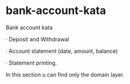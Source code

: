 # bank-account-kata
Bank account kata 

·         Deposit and Withdrawal

·         Account statement (date, amount, balance)

·         Statement printing.

In this section u can find only the domain layer.
